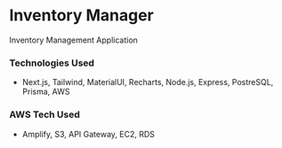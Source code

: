 # Inventory Manager
Inventory Management Application

### Technologies Used
- Next.js, Tailwind, MaterialUI, Recharts, Node.js, Express, PostreSQL, Prisma, AWS

### AWS Tech Used
- Amplify, S3, API Gateway, EC2, RDS
